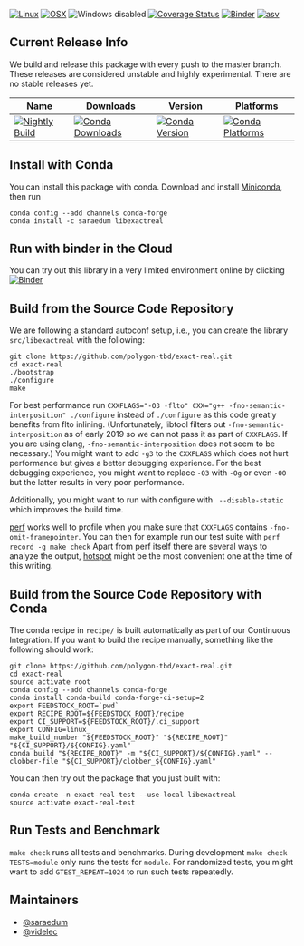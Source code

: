 [![Linux](https://img.shields.io/circleci/project/github/polygon-tbd/exact-real/master.svg?label=Linux)](https://circleci.com/gh/polygon-tbd/exact-real)
[![OSX](https://img.shields.io/travis/polygon-tbd/exact-real/master.svg?label=macOS)](https://travis-ci.org/polygon-tbd/exact-real)
![Windows disabled](https://img.shields.io/badge/Windows-disabled-lightgrey.svg)
[![Coverage Status](https://coveralls.io/repos/github/polygon-tbd/exact-real/badge.svg?branch=_conda_cache_origin_head)](https://coveralls.io/github/polygon-tbd/exact-real?branch=_conda_cache_origin_head)
[![Binder](https://mybinder.org/badge_logo.svg)](https://mybinder.org/v2/gh/polygon-tbd/exact-real/master?filepath=binder%2FSample.ipynb)
[![asv](http://img.shields.io/badge/benchmarked%20by-asv-blue.svg?style=flat)](https://polygon-tbd.github.io/exact-real-asv/)

## Current Release Info

We build and release this package with every push to the master branch. These releases are considered unstable and highly
experimental. There are no stable releases yet.

| Name | Downloads | Version | Platforms |
| --- | --- | --- | --- |
| [![Nightly Build](https://img.shields.io/badge/experimental-libexactreal-green.svg)](https://anaconda.org/saraedum/libexactreal) | [![Conda Downloads](https://img.shields.io/conda/dn/saraedum/libexactreal.svg)](https://anaconda.org/saraedum/libexactreal) | [![Conda Version](https://img.shields.io/conda/vn/saraedum/libexactreal.svg)](https://anaconda.org/saraedum/libexactreal) | [![Conda Platforms](https://img.shields.io/conda/pn/saraedum/libexactreal.svg)](https://anaconda.org/saraedum/libexactreal) |

## Install with Conda

You can install this package with conda. Download and install [Miniconda](https://conda.io/miniconda.html), then run

```
conda config --add channels conda-forge
conda install -c saraedum libexactreal
```

## Run with binder in the Cloud

You can try out this library in a very limited environment online by clicking
[![Binder](https://mybinder.org/badge_logo.svg)](https://mybinder.org/v2/gh/polygon-tbd/exact-real/master?filepath=binder%2FSample.ipynb)

## Build from the Source Code Repository

We are following a standard autoconf setup, i.e., you can create the library
`src/libexactreal` with the following:

```
git clone https://github.com/polygon-tbd/exact-real.git
cd exact-real
./bootstrap
./configure
make
```

For best performance run `CXXFLAGS="-O3 -flto" CXX="g++
-fno-semantic-interposition" ./configure` instead of `./configure` as this code
greatly benefits from flto inlining. (Unfortunately, libtool filters out
`-fno-semantic-interposition` as of early 2019 so we can not pass it as part of
`CXXFLAGS`. If you are using clang, `-fno-semantic-interposition` does not seem
to be necessary.) You might want to add `-g3` to the `CXXFLAGS` which does not
hurt performance but gives a better debugging experience. For the best
debugging experience, you might want to replace `-O3` with `-Og` or even `-O0`
but the latter results in very poor performance.

Additionally, you might want to run with configure with ` --disable-static`
which improves the build time.

[perf](https://perf.wiki.kernel.org/index.php/Main_Page) works well to profile
when you make sure that `CXXFLAGS` contains `-fno-omit-framepointer`. You can
then for example run our test suite with `perf record -g make check`
Apart from perf itself there are several ways to analyze the output,
[hotspot](https://github.com/KDAB/hotspot) might be the most convenient one at
the time of this writing.

## Build from the Source Code Repository with Conda

The conda recipe in `recipe/` is built automatically as part of our Continuous
Integration. If you want to build the recipe manually, something like the
following should work:

```
git clone https://github.com/polygon-tbd/exact-real.git
cd exact-real
source activate root
conda config --add channels conda-forge
conda install conda-build conda-forge-ci-setup=2
export FEEDSTOCK_ROOT=`pwd`
export RECIPE_ROOT=${FEEDSTOCK_ROOT}/recipe
export CI_SUPPORT=${FEEDSTOCK_ROOT}/.ci_support
export CONFIG=linux_
make_build_number "${FEEDSTOCK_ROOT}" "${RECIPE_ROOT}" "${CI_SUPPORT}/${CONFIG}.yaml"
conda build "${RECIPE_ROOT}" -m "${CI_SUPPORT}/${CONFIG}.yaml" --clobber-file "${CI_SUPPORT}/clobber_${CONFIG}.yaml"
```

You can then try out the package that you just built with:
```
conda create -n exact-real-test --use-local libexactreal
source activate exact-real-test
```

## Run Tests and Benchmark

`make check` runs all tests and benchmarks. During development `make check TESTS=module`
only runs the tests for `module`. For randomized tests, you might want to add
`GTEST_REPEAT=1024` to run such tests repeatedly.

## Maintainers

* [@saraedum](https://github.com/saraedum)
* [@videlec](https://github.com/videlec)
